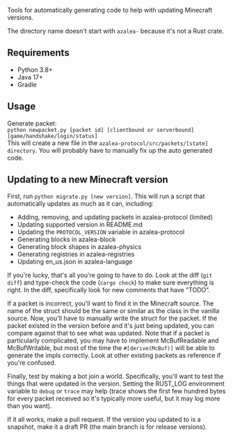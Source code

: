 Tools for automatically generating code to help with updating Minecraft versions.

The directory name doesn't start with `azalea-` because it's not a Rust crate.

## Requirements

- Python 3.8+
- Java 17+
- Gradle

## Usage

Generate packet:\
`python newpacket.py [packet id] [clientbound or serverbound] [game/handshake/login/status]`\
This will create a new file in the `azalea-protocol/src/packets/[state] directory`. You will probably have to manually fix up the auto generated code.

## Updating to a new Minecraft version

First, run `python migrate.py [new version]`. This will run a script that automatically updates as much as it can, including:
- Adding, removing, and updating packets in azalea-protocol (limited)
- Updating supported version in README.md
- Updating the `PROTOCOL_VERSION` variable in azalea-protocol
- Generating blocks in azalea-block
- Generating block shapes in azalea-physics
- Generating registries in azalea-registries
- Updating en_us.json in azalea-language

If you're lucky, that's all you're going to have to do.
Look at the diff (`git diff`) and type-check the code (`cargo check`) to make sure everything is right. In the diff, specifically look for new comments that have "TODO".

If a packet is incorrect, you'll want to find it in the Minecraft source. The name of the struct should be the same or similar as the class in the vanilla source. Now, you'll have to manually write the struct for the packet. If the packet existed in the version before and it's just being updated, you can compare against that to see what was updated. Note that if a packet is particularly complicated, you may have to implement McBufReadable and McBufWritable, but most of the time the `#[derive(McBuf)]` will be able to generate the impls correctly. Look at other existing packets as reference if you're confused.

Finally, test by making a bot join a world. Specifically, you'll want to test the things that were updated in the version. Setting the RUST_LOG environment variable to `debug` or `trace` may help (trace shows the first few hundred bytes for every packet received so it's typically more useful, but it may log more than you want).

If it all works, make a pull request. If the version you updated to is a snapshot, make it a draft PR (the main branch is for release versions).
